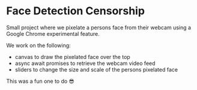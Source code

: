 # Face Detection Censorship

Small project where we pixelate a persons face from their webcam using a Google Chrome experimental feature. 

We work on the following:
  * canvas to draw the pixelated face over the top 
  * async await promises to retrieve the webcam video feed
  * sliders to change the size and scale of the persons pixelated face

This was a fun one to do 😎